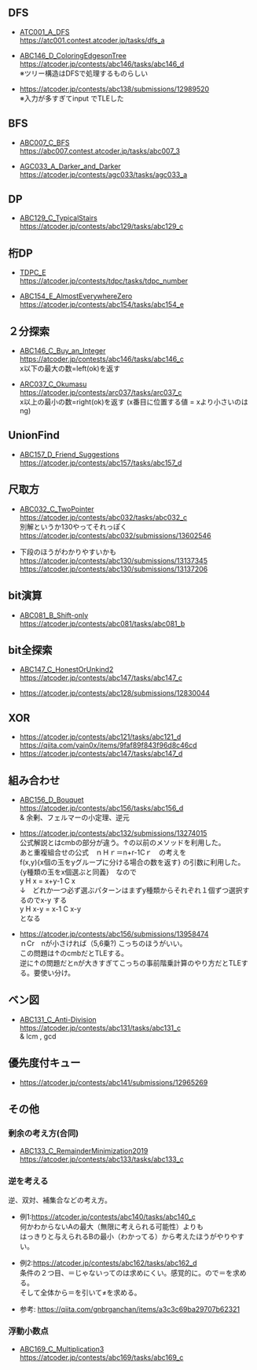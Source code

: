 ## DFS

* [ATC001_A_DFS](/ATC001_A_DFS.py)  
https://atc001.contest.atcoder.jp/tasks/dfs_a  

* [ABC146_D_ColoringEdgesonTree](ABC146_D_ColoringEdgesonTree.py)  
https://atcoder.jp/contests/abc146/tasks/abc146_d  
※ツリー構造はDFSで処理するものらしい

* https://atcoder.jp/contests/abc138/submissions/12989520  
※入力が多すぎてinput でTLEした  



## BFS

* [ABC007_C_BFS](/ABC007_C_BFS.py)  
https://abc007.contest.atcoder.jp/tasks/abc007_3

* [AGC033_A_Darker_and_Darker](/AGC033_A_Darker_and_Darker.py)  
https://atcoder.jp/contests/agc033/tasks/agc033_a

## DP

* [ABC129_C_TypicalStairs](/ABC129_C_TypicalStairs.py)  
https://atcoder.jp/contests/abc129/tasks/abc129_c


## 桁DP

* [TDPC_E](/TDPC_E.py)  
https://atcoder.jp/contests/tdpc/tasks/tdpc_number  

* [ABC154_E_AlmostEverywhereZero](/ABC154_E_AlmostEverywhereZero.py)  
https://atcoder.jp/contests/abc154/tasks/abc154_e  

## ２分探索

* [ABC146_C_Buy_an_Integer](/ABC146_C_Buy_an_Integer.py)  
https://atcoder.jp/contests/abc146/tasks/abc146_c  
x以下の最大の数=left(ok)を返す

* [ARC037_C_Okumasu](/ARC037_C_Okumasu.py)  
https://atcoder.jp/contests/arc037/tasks/arc037_c  
x以上の最小の数=right(ok)を返す (x番目に位置する値 = xより小さいのはng)

## UnionFind

* [ABC157_D_Friend_Suggestions](/ABC157_D_Friend_Suggestions.py)  
https://atcoder.jp/contests/abc157/tasks/abc157_d

## 尺取方
* [ABC032_C_TwoPointer](/ABC032_C_TwoPointer.py)  
https://atcoder.jp/contests/abc032/tasks/abc032_c  
別解というか130やってそれっぽく  
https://atcoder.jp/contests/abc032/submissions/13602546

* 下段のほうがわかりやすいかも  
https://atcoder.jp/contests/abc130/submissions/13137345  
https://atcoder.jp/contests/abc130/submissions/13137206  

## bit演算

* [ABC081_B_Shift-only](/ABC081_B_Shift-only.py)  
https://atcoder.jp/contests/abc081/tasks/abc081_b

## bit全探索

* [ABC147_C_HonestOrUnkind2](/ABC147_C_HonestOrUnkind2.py)  
https://atcoder.jp/contests/abc147/tasks/abc147_c  

* https://atcoder.jp/contests/abc128/submissions/12830044  

## XOR
* https://atcoder.jp/contests/abc121/tasks/abc121_d  
https://qiita.com/vain0x/items/9faf89f843f96d8c46cd  
* https://atcoder.jp/contests/abc147/tasks/abc147_d  


## 組み合わせ

* [ABC156_D_Bouquet](/ABC156_D_Bouquet.py)  
https://atcoder.jp/contests/abc156/tasks/abc156_d  
& 余剰、フェルマーの小定理、逆元

* https://atcoder.jp/contests/abc132/submissions/13274015  
公式解説とはcmbの部分が違う。↑の以前のメソッドを利用した。  
あと重複組合せの公式　ｎＨｒ＝n+r-1Cｒ　の考えを  
f(x,y){x個の玉をyグループに分ける場合の数を返す} の引数に利用した。  
{y種類の玉をx個選ぶと同義}　なので  
y H x = x+y-1 C x  
↓　どれか一つ必ず選ぶパターンはまずy種類からそれぞれ１個ずつ選択するのでx-y する  
y H x-y  = x-1 C x-y  
となる

* https://atcoder.jp/contests/abc156/submissions/13958474  
ｎCr　nが小さければ（5,6乗?) こっちのほうがいい。  
この問題は↑のcmbだとTLEする。  
逆に↑の問題だとnが大きすぎてこっちの事前階乗計算のやり方だとTLEする。要使い分け。  

## ベン図

* [ABC131_C_Anti-Division](/ABC131_C_Anti-Division.py)  
https://atcoder.jp/contests/abc131/tasks/abc131_c  
& lcm , gcd 

## 優先度付キュー

* https://atcoder.jp/contests/abc141/submissions/12965269


## その他

### 剰余の考え方(合同)
* [ABC133_C_RemainderMinimization2019](/ABC133_C_RemainderMinimization2019.py)  
https://atcoder.jp/contests/abc133/tasks/abc133_c


### 逆を考える

逆、双対、補集合などの考え方。

* 例1:https://atcoder.jp/contests/abc140/tasks/abc140_c  
何かわからないAの最大（無限に考えられる可能性）よりも  
はっきりと与えられるBの最小（わかってる）から考えたほうがやりやすい。

* 例2:https://atcoder.jp/contests/abc162/tasks/abc162_d  
条件の２つ目、＝じゃないってのは求めにくい。感覚的に。ので＝を求める。  
そして全体から＝を引いて≠を求める。

* 参考:
https://qiita.com/gnbrganchan/items/a3c3c69ba29707b62321


### 浮動小数点

* [ABC169_C_Multiplication3](/ABC169_C_Multiplication3.py)  
https://atcoder.jp/contests/abc169/tasks/abc169_c  

